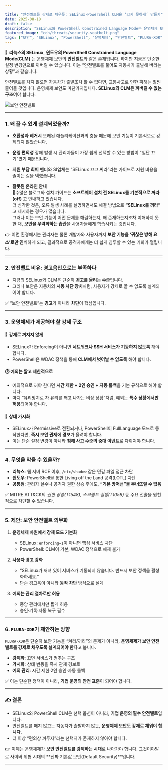 ```yaml
---

title: "안전벨트를 강제로 채우듯: SELinux·PowerShell CLM을 ‘끄지 못하게’ 만들자"
date: 2025-08-18
draft: false
description: "SELinux와 PowerShell Constrained Language Mode는 운영체제 보안의 안전벨트와 같습니다. 그러나 현재는 사용자가 임의로 해제할 수 있습니다. 왜 강제가 필요하며, 어떤 방식으로 개선해야 하는지 제안합니다."
featured_image: "cdn/threats/security-seatbelt.png"
tags: ["보안", "SELinux", "PowerShell", "운영체제", "안전벨트", "PLURA-XDR"]
---
```


🚦 **리눅스의 SELinux**, **윈도우의 PowerShell Constrained Language Mode(CLM)** 는 운영체제 보안의 **안전벨트**와 같은 존재입니다.
하지만 지금은 단순한 설정 변경만으로 꺼버릴 수 있습니다. 이는 “안전벨트를 풀어도 자동차가 출발해 버리는 상황”과 같습니다.

안전벨트를 차지 않으면 자동차가 출발조차 할 수 없다면, 교통사고로 인한 피해는 훨씬 줄어들 것입니다.
운영체제 보안도 마찬가지입니다. **SELinux와 CLM은 꺼버릴 수 없는 구조**여야 합니다.

![보안 안전벨트](https://blog.plura.io/cdn/threats/security-seatbelt.png)

<!--more-->

---

### 1. **왜 끌 수 있게 설계되었을까?**

* **호환성과 레거시**
  오래된 애플리케이션과의 충돌 때문에 보안 기능이 기본적으로 강제되지 않았습니다.

* **운영 편의성**
  장애 발생 시 관리자들이 가장 쉽게 선택할 수 있는 방법이 "일단 끄기"였기 때문입니다.

* **지원 부담 회피**
  벤더와 SI업체는 “SELinux 끄고 써라”라는 가이드로 지원 비용을 줄이는 길을 택했습니다.

* **잘못된 온라인 안내**  
  🚨수많은 블로그와 설치 가이드는 **소프트웨어 설치 전 SELinux를 기본적으로 꺼라(off)** 고 안내하고 있습니다.  
  더 심각한 것은, 오류 발생 사례를 설명하면서도 해결 방법으로 **“SELinux를 꺼라”** 고 제시하는 경우가 많습니다.  
  그러나 이는 보안 기능이 어떤 문제를 해결하는지, 왜 존재하는지조차 이해하지 못한 채, **보안을 무력화하는 습관**을 사용자들에게 학습시키는 것입니다.

👉 이런 환경에서는 관리자는 물론 개발자와 사용자까지 **보안 기능을 ‘귀찮은 방해 요소’로만 인식**하게 되고, 결과적으로 공격자에게는 더 쉽게 침투할 수 있는 기회가 열립니다.

---

### 2. **안전벨트 비유: 경고음만으로는 부족하다**

* 지금의 SELinux와 CLM은 단순히 **경고를 울리는 수준**입니다.
* 그러나 보안은 자동차의 **시동 차단 장치**처럼, 사용자가 강제로 끌 수 없도록 설계되어야 합니다.

✅ “보안 안전벨트”는 **경고**가 아니라 **차단**이 핵심입니다.

---

### 3. **운영체제가 제공해야 할 강제 구조**

#### 🚫 강제로 꺼지지 않게

* SELinux가 Enforcing이 아니면 **네트워크나 SSH 서비스가 기동하지 않도록** 해야 합니다.
* PowerShell은 WDAC 정책을 통해 **CLM에서 벗어날 수 없도록** 해야 합니다.

#### ⏱️ 예외는 짧고 제한적으로

* 예외적으로 꺼야 한다면 **시간 제한 + 2인 승인 + 자동 롤백**을 기본 규칙으로 해야 합니다.
* 마치 “유리망치로 차 유리를 깨고 나가는 비상 상황”처럼, 예외는 **특수 상황에서만 허용**되어야 합니다.

#### 📢 상태 가시화

* SELinux가 Permissive로 전환되거나, PowerShell이 FullLanguage 모드로 동작한다면, **즉시 보안 관제에 경보**가 울려야 합니다.
* 이는 단순 설정 변경이 아니라 **침해 사고 수준의 중대 이벤트**로 다뤄져야 합니다.

---

### 4. **무엇을 막을 수 있을까?**

* **리눅스**: 웹 서버 RCE 이후, `/etc/shadow` 같은 민감 파일 접근 차단
* **윈도우**: PowerShell을 통한 Living off the Land 공격(LOTL) 차단
* **공통점**: 관리자 실수나 공격자 권한 상승 후에도, **“기본 방어선”을 무너뜨릴 수 없음**

✅ MITRE ATT\&CK의 *권한 상승(T1548)*, *스크립트 실행(T1059)* 등 주요 전술을 원천적으로 차단할 수 있습니다.

---

### 5. **제안: 보안 안전벨트 의무화**

1. **운영체제 차원에서 강제 모드 기본화**

   * SELinux: `enforcing=1`이 아니면 핵심 서비스 차단
   * PowerShell: CLM이 기본, WDAC 정책으로 해제 불가

2. **사용자 경고 강화**

   * “SELinux가 꺼져 있어 서비스가 기동되지 않습니다. 반드시 보안 정책을 활성화하세요.”
   * 단순 경고음이 아니라 **동작 차단** 방식으로 설계

3. **예외는 관리 절차로만 허용**

   * 중앙 관리에서만 짧게 허용
   * 승인·기록·자동 복구 필수

---

### 6. **`PLURA-XDR`가 제안하는 방향**

`PLURA-XDR`은 단순히 보안 기능을 “켜라/꺼라”의 문제가 아니라,
**운영체제가 보안 안전벨트를 강제로 채우도록 설계되어야 한다**고 봅니다.

* **강제화**: 끄면 서비스가 멈추는 구조
* **가시화**: 상태 변동을 즉시 관제 경보로
* **예외 관리**: 시간 제한·2인 승인·자동 롤백

✅ 이는 단순한 정책이 아니라, **기업 운영의 안전 표준**이 되어야 합니다.

---

### ✍️ 결론

* SELinux와 PowerShell CLM은 선택 옵션이 아니라, **기업 운영의 필수 안전벨트**입니다.
* 안전벨트를 매지 않고는 자동차가 출발하지 않듯, **운영체제 보안도 강제로 채워야 합니다.**
* 더 이상 “편의상 꺼두자”라는 선택지가 존재하지 않아야 합니다.

👉 이제는 운영체제가 **보안 안전벨트를 강제하는 시대**로 나아가야 합니다.
그것이야말로 사이버 위협 시대의 \*\*진짜 기본값 보안(Default Security)\*\*입니다.

---

